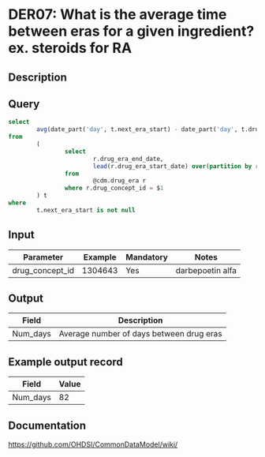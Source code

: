 <!---
Group:drug era
Name:DER07 What is the average time between eras for a given ingredient? ex. steroids for RA
Author:Patrick Ryan
CDM Version: 5.3
-->

# DER07: What is the average time between eras for a given ingredient? ex. steroids for RA

## Description

## Query
```sql
select
        avg(date_part('day', t.next_era_start) - date_part('day', t.drug_era_end_date))::numeric as num_days
from
        (
                select
                        r.drug_era_end_date,
                        lead(r.drug_era_start_date) over(partition by r.person_id, r.drug_concept_id order by r.drug_era_start_date) as next_era_start
                from
                        @cdm.drug_era r
                where r.drug_concept_id = $1
        ) t
where
        t.next_era_start is not null
```

## Input

| Parameter |  Example |  Mandatory |  Notes |
| --- | --- | --- | --- |
| drug_concept_id | 1304643 | Yes | darbepoetin alfa |

## Output

|  Field |  Description |
| --- | --- |
| Num_days |  Average number of days between drug eras |

## Example output record

|  Field |  Value |
| --- | --- |
| Num_days |  82 |

## Documentation
https://github.com/OHDSI/CommonDataModel/wiki/

